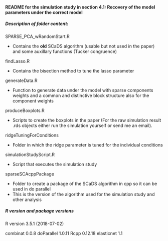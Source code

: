 #### README for the simulation study in section 4.1: Recovery of the model parameters under the correct model 

##### Description of folder content:

SPARSE_PCA_wRandomStart.R

- Contains the **old** SCaDS algorithm (usable but not used in the paper) and some auxillary functions (Tucker congruence)

findLasso.R

- Contains the bisection method to tune the lasso parameter  

generateData.R

- Function to generate data under the model with sparse components weights and a common and distinctive block structure also for the component weights

produceBoxplots.R

- Scripts to create the boxplots in the paper (For the raw simulation result .rds objects either run the simulation yourself or send me an email).  

ridgeTuningForConditions

- Folder in which the ridge parameter is tuned for the individual conditions 


simulationStudyScript.R

- Script that executes the simulation study

sparseSCAcppPackage

- Folder to create a package of the SCaDS algorithm in cpp so it can be used in do parallel
- This is the version of the algorithm used for the simulation study and other analysis


##### R version and package versions

R version 3.5.1 (2018-07-02)

combinat 0.0.8
doParallel 1.0.11
Rcpp 0.12.18
elasticnet 1.1



